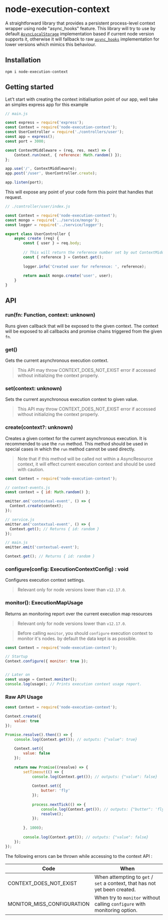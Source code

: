 # node-execution-context
A straightforward library that provides a persistent process-level context wrapper using node "async_hooks" feature.
This library will try to use by default [`AsyncLocalStorage`](https://nodejs.org/api/async_hooks.html#async_hooks_class_asynclocalstorage) implementation based if current node version supports it, otherwise it will fallback to raw [`async_hooks`](https://nodejs.org/api/async_hooks.html) implementation for lower versions which mimics this behaviour. 

## Installation

```
npm i node-execution-context
```

## Getting started

Let't start with creating the context initialisation point of our app, well take an simples express app for this example

```js
// main.js

const express = require('express');
const Context = require('node-execution-context');
const UserController = require('./controllers/user');
const app = express();
const port = 3000;

const ContextMiddleware = (req, res, next) => {
    Context.run(next, { reference: Math.random() });
};

app.use('/', ContextMiddleware);
app.post('/user', UserController.create);

app.listen(port);

```

This will expose any point of your code form this point that handles that request. 

```js
// ./controller/user/index.js

const Context = require('node-execution-context');
const mongo = require('../service/mongo');
const logger = require('../service/logger');

export class UserController {
    async create (req) {
        const { user } = req.body;
        
        // This will return the reference number set by out ContextMiddleware (generated by Math.random())
        const { reference } = Context.get();
        
        logger.info('Created user for reference: ', reference);
        
        return await mongo.create('user', user);
    }
}
```

## API

### run(fn: Function, context: unknown)

Runs given callback that will be exposed to the given context.
The context will be exposed to all callbacks and promise chains triggered from the given `fn`.

### get()

Gets the current asynchronous execution context.

> This API may throw CONTEXT_DOES_NOT_EXIST error if accessed without initializing the context properly.

### set(context: unknown)

Sets the current asynchronous execution context to given value.

> This API may throw CONTEXT_DOES_NOT_EXIST error if accessed without initializing the context properly.

### create(context?: unknown)

Creates a given context for the current asynchronous execution.
It is recommended to use the `run` method. This method should be used in special cases in which the `run` method cannot be used directly.

> Note that if this method will be called not within a AsyncResource context, it will effect current execution context and should be used with caution. 

```js
const Context = require('node-execution-context');

// context-events.js
const context = { id: Math.random() };

emitter.on('contextual-event', () => {
  Context.create(context);
});

// service.js
emitter.on('contextual-event', () => {
  Context.get(); // Returns { id: random } 
});

// main.js
emitter.emit('contextual-event');

Context.get(); // Returns { id: random }
```

### configure(config: ExecutionContextConfig) : void

Configures execution context settings.

> Relevant only for node versions lower than `v12.17.0`.

### monitor(): ExecutionMapUsage

Returns an monitoring report over the current execution map resources

> Relevant only for node versions lower than `v12.17.0`.

> Before calling `monitor`, you should `configure` execution context to monitor it's nodes. by default the data kept is as possible.

```js
const Context = require('node-execution-context');

// Startup
Context.configure({ monitor: true });


// Later on
const usage = Context.monitor();
console.log(usage); // Prints execution context usage report.
```

### Raw API Usage

```js
const Context = require('node-execution-context');

Context.create({
    value: true
});

Promise.resolve().then(() => {
    console.log(Context.get()); // outputs: {"value": true}
    
    Context.set({
        value: false
    });
    
    return new Promise((resolve) => {
        setTimeout(() => {
            console.log(Context.get()); // outputs: {"value": false}
            
            Context.set({
                butter: 'fly'
            });
            
            process.nextTick(() => {
                console.log(Context.get()); // outputs: {"butter": 'fly'}
                resolve();
            });
            
        }, 1000);
        
        console.log(Context.get()); // outputs: {"value": false}
    });
});
```

The following errors can be thrown while accessing to the context API :

| Code | When |
|-|-
| CONTEXT_DOES_NOT_EXIST | When attempting to `get` / `set` a context, that has not yet been created.
| MONITOR_MISS_CONFIGURATION | When try to `monitor` without calling `configure` with monitoring option.

